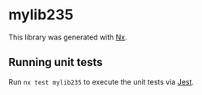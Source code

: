 # mylib235

This library was generated with [Nx](https://nx.dev).

## Running unit tests

Run `nx test mylib235` to execute the unit tests via [Jest](https://jestjs.io).
